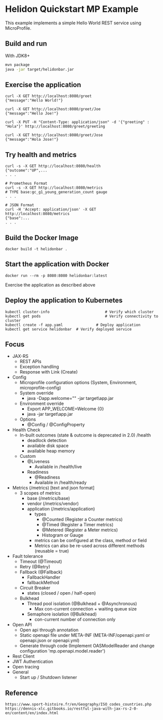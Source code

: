 # Helidon Quickstart MP Example

This example implements a simple Hello World REST service using MicroProfile.

## Build and run

With JDK8+
```bash
mvn package
java -jar target/helidonbar.jar
```

## Exercise the application

```
curl -X GET http://localhost:8080/greet
{"message":"Hello World!"}

curl -X GET http://localhost:8080/greet/Joe
{"message":"Hello Joe!"}

curl -X PUT -H "Content-Type: application/json" -d '{"greeting" : "Hola"}' http://localhost:8080/greet/greeting

curl -X GET http://localhost:8080/greet/Jose
{"message":"Hola Jose!"}
```

## Try health and metrics

```
curl -s -X GET http://localhost:8080/health
{"outcome":"UP",...
. . .

# Prometheus Format
curl -s -X GET http://localhost:8080/metrics
# TYPE base:gc_g1_young_generation_count gauge
. . .

# JSON Format
curl -H 'Accept: application/json' -X GET http://localhost:8080/metrics
{"base":...
. . .

```

## Build the Docker Image

```
docker build -t helidonbar .
```

## Start the application with Docker

```
docker run --rm -p 8080:8080 helidonbar:latest
```

Exercise the application as described above

## Deploy the application to Kubernetes

```
kubectl cluster-info                         # Verify which cluster
kubectl get pods                             # Verify connectivity to cluster
kubectl create -f app.yaml               # Deploy application
kubectl get service helidonbar  # Verify deployed service
```

## Focus
* JAX-RS
    - REST APIs
    - Exception handling
    - Response with Link (Create)
* Config
    - Microprofile configuration options (System, Environment, microprofile-config)
    - System override
        - java -Dapp.welcome="" -jar target\app.jar
    - Environment override
        - Export APP_WELCOME=Welcome {0}
        - java -jar target\app.jar
    - Options
        - @Config / @ConfigProperty
* Health Check
    - In-built outcomes (state & outcome is deprecated in 2.0) /health
        - deadlock detection
        - available disk space
        - available heap memory
    - Custom
        - @Liveness
            - Available in /health/live
        - Readiness
            - @Readiness
            - Available in /health/ready
* Metrics (/metrics) [text and json format]
    - 3 scopes of metrics
        - base (/metrics/base)
        - vendor (/metrics/vendor)
        - application (/metrics/application)
            - types
                - @Counted (Register a Counter metrics)
                - @Timed (Register a Timer metrics)
                - @Metered (Register a Meter metrics)
                - Histogram or Gauge
            - metrics can be configured at the class, method or field
            - Metrics can also be re-used across different methods (reusable = true)
* Fault tolerance
    - Timeout (@Timeout)
    - Retry (@Retry)
    - Fallback (@Fallback)
        - FallbackHandler
        - fallbackMethod
    - Circuit Breaker
        - states (closed / open / half-open)
    - Bulkhead
        - Thread pool isolation (@Bulkhead + @Asynchronous)
            - Max con-current connection + waiting queue size
        - Semaphore isolation (@Bulkhead)
            - con-current number of connection only
* Open API
    - Open api through annotation
    - Static openapi file under META-INF (META-INF/openapi.yaml or openapi.json or openapi.yml)
    - Generate through code (Implement OASModelReader and change configuration 'mp.openapi.model.reader')
* Rest Client
* JWT Authentication
* Open tracing
* General
    - Start up / Shutdown listener

## Reference
    https://www.sport-histoire.fr/en/Geography/ISO_codes_countries.php
    https://dennis-xlc.gitbooks.io/restful-java-with-jax-rs-2-0-en/content/en/index.html